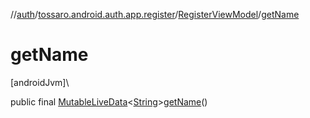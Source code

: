 //[auth](../../../index.md)/[tossaro.android.auth.app.register](../index.md)/[RegisterViewModel](index.md)/[getName](get-name.md)

# getName

[androidJvm]\

public final [MutableLiveData](https://developer.android.com/reference/kotlin/androidx/lifecycle/MutableLiveData.html)&lt;[String](https://developer.android.com/reference/kotlin/java/lang/String.html)&gt;[getName](get-name.md)()
